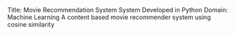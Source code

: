 Title: Movie Recommendation System 
System Developed in Python
Domain: Machine Learning
A content based movie recommender system using cosine similarity
